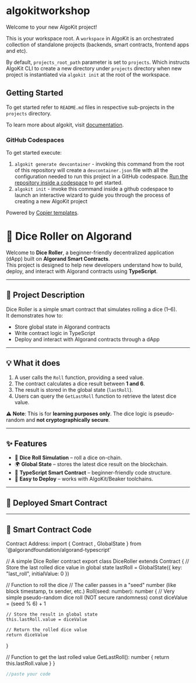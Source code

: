 # algokitworkshop

Welcome to your new AlgoKit project!

This is your workspace root. A `workspace` in AlgoKit is an orchestrated collection of standalone projects (backends, smart contracts, frontend apps and etc).

By default, `projects_root_path` parameter is set to `projects`. Which instructs AlgoKit CLI to create a new directory under `projects` directory when new project is instantiated via `algokit init` at the root of the workspace.

## Getting Started

To get started refer to `README.md` files in respective sub-projects in the `projects` directory.

To learn more about algokit, visit [documentation](https://github.com/algorandfoundation/algokit-cli/blob/main/docs/algokit.md).

### GitHub Codespaces

To get started execute:

1. `algokit generate devcontainer` - invoking this command from the root of this repository will create a `devcontainer.json` file with all the configuration needed to run this project in a GitHub codespace. [Run the repository inside a codespace](https://docs.github.com/en/codespaces/getting-started/quickstart) to get started.
2. `algokit init` - invoke this command inside a github codespace to launch an interactive wizard to guide you through the process of creating a new AlgoKit project

Powered by [Copier templates](https://copier.readthedocs.io/en/stable/).

  # 🎲 Dice Roller on Algorand  

Welcome to **Dice Roller**, a beginner-friendly decentralized application (dApp) built on **Algorand Smart Contracts**.  
This project is designed to help new developers understand how to build, deploy, and interact with Algorand contracts using **TypeScript**.  

---

## 📖 Project Description  

Dice Roller is a simple smart contract that simulates rolling a dice (1–6).  
It demonstrates how to:  
- Store global state in Algorand contracts  
- Write contract logic in TypeScript  
- Deploy and interact with Algorand contracts through a dApp  

---

## 💡 What it does  

1. A user calls the `Roll` function, providing a seed value.  
2. The contract calculates a dice result between **1 and 6**.  
3. The result is stored in the global state (`lastRoll`).  
4. Users can query the `GetLastRoll` function to retrieve the latest dice value.  

⚠️ **Note**: This is for **learning purposes only**. The dice logic is pseudo-random and **not cryptographically secure**.  

---

## ✨ Features  

- 🎲 **Dice Roll Simulation** – roll a dice on-chain.  
- 🌍 **Global State** – stores the latest dice result on the blockchain.  
- 📜 **TypeScript Smart Contract** – beginner-friendly code structure.  
- 🚀 **Easy to Deploy** – works with AlgoKit/Beaker toolchains.  

---

## 🔗 Deployed Smart Contract  


  

---

## 📜 Smart Contract Code  
Contract Address: import { Contract , GlobalState } from '@algorandfoundation/algorand-typescript'

// A simple Dice Roller contract
export class DiceRoller extends Contract {
  // Store the last rolled dice value in global state
  lastRoll = GlobalState<number>({ key: "last_roll", initialValue: 0 })

  // Function to roll the dice
  // The caller passes in a "seed" number (like block timestamp, tx sender, etc.)
  Roll(seed: number): number {
    // Very simple pseudo-random dice roll (NOT secure randomness)
    const diceValue = (seed % 6) + 1

    // Store the result in global state
    this.lastRoll.value = diceValue

    // Return the rolled dice value
    return diceValue
  }

  // Function to get the last rolled value
  GetLastRoll(): number {
    return this.lastRoll.value
  }
}

```ts
//paste your code

